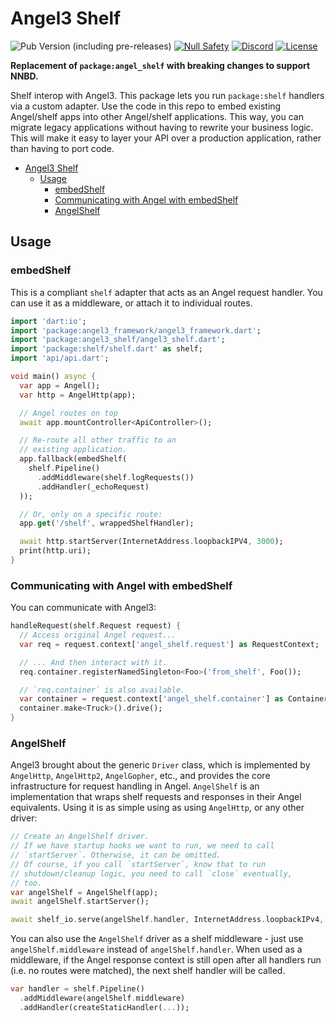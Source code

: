 # Angel3 Shelf

![Pub Version (including pre-releases)](https://img.shields.io/pub/v/angel3_shelf?include_prereleases)
[![Null Safety](https://img.shields.io/badge/null-safety-brightgreen)](https://dart.dev/null-safety)
[![Discord](https://img.shields.io/discord/1060322353214660698)](https://discord.gg/3X6bxTUdCM)
[![License](https://img.shields.io/github/license/dart-backend/belatuk-common-utilities)](https://github.com/dart-backend/angel/tree/master/packages/shelf/LICENSE)

**Replacement of `package:angel_shelf` with breaking changes to support NNBD.**

Shelf interop with Angel3. This package lets you run `package:shelf` handlers via a custom adapter. Use the code in this repo to embed existing Angel/shelf apps into other Angel/shelf applications. This way, you can migrate legacy applications without having to rewrite your business logic. This will make it easy to layer your API over a production application, rather than having to port code.

- [Angel3 Shelf](#angel3-shelf)
  - [Usage](#usage)
    - [embedShelf](#embedshelf)
    - [Communicating with Angel with embedShelf](#communicating-with-angel-with-embedshelf)
    - [AngelShelf](#angelshelf)

## Usage

### embedShelf

This is a compliant `shelf` adapter that acts as an Angel request handler. You can use it as a middleware,
or attach it to individual routes.

```dart
import 'dart:io';
import 'package:angel3_framework/angel3_framework.dart';
import 'package:angel3_shelf/angel3_shelf.dart';
import 'package:shelf/shelf.dart' as shelf;
import 'api/api.dart';

void main() async {
  var app = Angel();
  var http = AngelHttp(app);

  // Angel routes on top
  await app.mountController<ApiController>();

  // Re-route all other traffic to an
  // existing application.
  app.fallback(embedShelf(
    shelf.Pipeline()
      .addMiddleware(shelf.logRequests())
      .addHandler(_echoRequest)
  ));

  // Or, only on a specific route:
  app.get('/shelf', wrappedShelfHandler);

  await http.startServer(InternetAddress.loopbackIPV4, 3000);
  print(http.uri);
}
```

### Communicating with Angel with embedShelf

You can communicate with Angel3:

```dart
handleRequest(shelf.Request request) {
  // Access original Angel request...
  var req = request.context['angel_shelf.request'] as RequestContext;

  // ... And then interact with it.
  req.container.registerNamedSingleton<Foo>('from_shelf', Foo());

  // `req.container` is also available.
  var container = request.context['angel_shelf.container'] as Container;
  container.make<Truck>().drive();
}
```

### AngelShelf

Angel3 brought about the generic `Driver` class, which is implemented by `AngelHttp`, `AngelHttp2`, `AngelGopher`, etc., and provides the core infrastructure for request handling in Angel. `AngelShelf` is an implementation that wraps shelf requests and responses in their Angel equivalents. Using it is as simple using as using `AngelHttp`, or any other driver:

```dart
// Create an AngelShelf driver.
// If we have startup hooks we want to run, we need to call
// `startServer`. Otherwise, it can be omitted.
// Of course, if you call `startServer`, know that to run
// shutdown/cleanup logic, you need to call `close` eventually,
// too.
var angelShelf = AngelShelf(app);
await angelShelf.startServer();

await shelf_io.serve(angelShelf.handler, InternetAddress.loopbackIPv4, 8081);
```

You can also use the `AngelShelf` driver as a shelf middleware - just use
`angelShelf.middleware` instead of `angelShelf.handler`. When used as a middleware,
if the Angel response context is still open after all handlers run (i.e. no routes were
matched), the next shelf handler will be called.

```dart
var handler = shelf.Pipeline()
  .addMiddleware(angelShelf.middleware)
  .addHandler(createStaticHandler(...));
```
